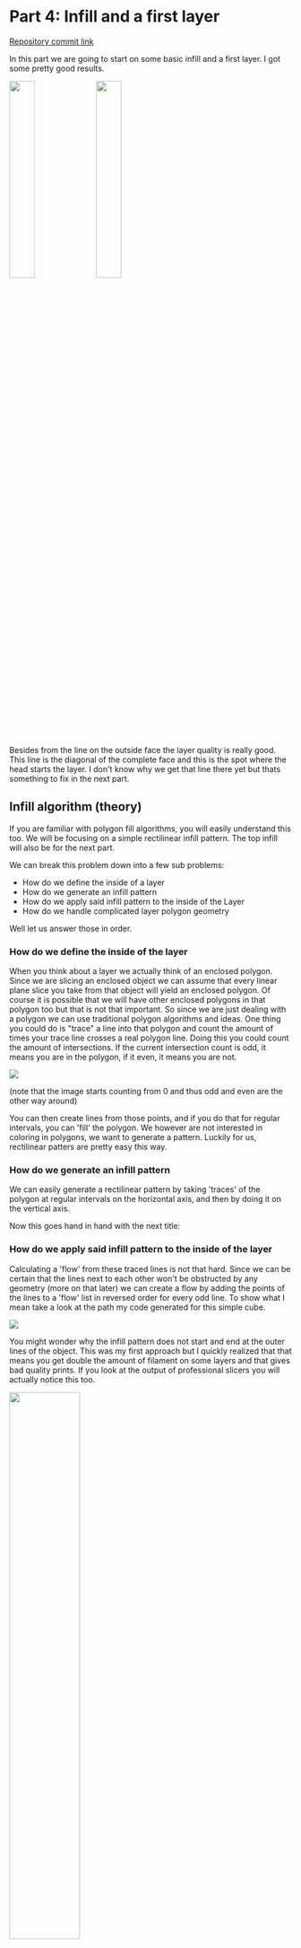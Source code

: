 # Part 4: Infill and a first layer

[Repository commit link](https://github.com/RobbeDGreef/aswj/tree/e6715ca7f6b678b0877abc156b81036ce6031ba4)

In this part we are going to start on some basic infill and a first layer.
I got some pretty good results.

<p float="left">
<img src="images/res_part_4_1.jpg" width="30%" height="30%"/>
<img src="images/res_part_4_2.jpg" width="30%" height="30%"/>
</p>

Besides from the line on the outside face the layer quality is really good. This line
is the diagonal of the complete face and this is the spot where the head starts the layer.
I don't know why we get that line there yet but thats something to fix in the next part.

## Infill algorithm (theory)

If you are familiar with polygon fill algorithms, you will easily understand this
too. We will be focusing on a simple rectilinear infill pattern. The top infill will also be for the next part. 

We can break this problem down into a few sub problems:

- How do we define the inside of a layer
- How do we generate an infill pattern
- How do we apply said infill pattern to the inside of the Layer
- How do we handle complicated layer polygon geometry

Well let us answer those in order.

### How do we define the inside of the layer
When you think about a layer we actually think of an enclosed polygon. Since
we are slicing an enclosed object we can assume that every linear plane slice
you take from that object will yield an enclosed polygon. Of course it is possible
that we will have other enclosed polygons in that polygon too but that is not that
important. 
So since we are just dealing with a polygon we can use traditional polygon
algorithms and ideas. One thing you could do is "trace" a line into that polygon
and count the amount of times your trace line crosses a real polygon line. Doing
this you could count the amount of intersections. If the current intersection count
is odd, it means you are in the polygon, if it even, it means you are not.

<img src="images/polygon_trace.gif"/>

(note that the image starts counting from 0 and thus odd and even are the other way around)

You can then create lines from those points, and if you do that for regular intervals, 
you can 'fill' the polygon. We however are not interested in coloring in polygons,
we want to generate a pattern. Luckily for us, rectilinear patters are pretty easy this
way.

### How do we generate an infill pattern
We can easily generate a rectilinear pattern by taking 'traces' of the polygon at 
regular intervals on the horizontal axis, and then by doing it on the vertical axis.

Now this goes hand in hand with the next title:

### How do we apply said infill pattern to the inside of the layer
Calculating a 'flow' from these traced lines is not that hard. Since we can be certain
that the lines next to each other won't be obstructed by any geometry (more on that
later) we can create a flow by adding the points of the lines to a 'flow' list 
in reversed order for every odd line. To show what I mean take a look at the path
my code generated for this simple cube.

<img src="images/rect_gened_path.png"/>

You might wonder why the infill pattern does not start and end at the outer lines of
the object. This was my first 
approach but I quickly realized that that means you get double the amount of filament
on some layers and that gives bad quality prints. If you look at the output of
professional slicers you will actually notice this too.

<img src="images/prof_sliced_cube_path.png" width="50%" height="50%"/>

### What about complex geometry
See the following image

<img src="images/complex_geo.png"/>

This explains a possible algorithm for this problem, the algorithm I used is basically
the same except it directly generates flows instead of saving the lines.
Check the code for more details.

However to make this work we first need to do a few small things. First of all
we need to calculate the 'bounding box' of the object. I could explain it but I think
an image speaks a thousand words.

<img src="images/bounding_box.png"/>

The word bounding box might be a bit misleading since it is more of a bounding
rectangle but whatever. 

So as you can see a bounding box can easily be found by just iterating all you 
vertices and saving the minimum x, minimum y, maximum x and maximum y. 

Now that we have this bounding box, and thus know where we need to start, we can
do our traces. If you want you infill in vertical direction you will need to iterate
the x values of the bounding box and do a trace for all of those x values. The
infill I used will do two traces: one for vertical and one for horizontal traces.

Now to calculate the traces, we will use similar easy math as in the slicing chapter.
We will simply calculate a slope for each line that we want to find a point for,
and use our slightly translated equation. 

where (if we are iterating the y)

x = (y - y<sub>1</sub>) / ((y<sub>2</sub> - y<sub>1</sub>) / (x<sub>2</sub> - x<sub>1</sub>)) + x<sub>1</sub>

We do have to check if the y is in range of the y<sub>min</sub> and the y<sub>max
</sub> (inclusively).

This algorithm will work for all kinds of weird geometry. Multiple polygons
inside each other, weird edges, etc. It does not generate the most efficient flows
but that is something I don't care about right now. You could build a 
weighted graph and start working out the optimal flow but that will probably defeat
the purpose of writing a simple easy to understand slicer.

## The code
To review your generated gcode, I created a small python script that will show the generated gcode
from the top. This came in handy for me so it might also for you. I used that script to create
the red and blue line infill screenshot above.

I made some small housekeeping changes, for starters, I created a class called 
`Layer` that, you guessed it, will represent a layer. So instead of using 
`std::vector<std::list<Line>>` everywhere, we will now use `std::vector<Layer>`. This
is a little easier to read and is also gives us the opportunity to keep track of 
the bounding box of the layer.

```cpp
class Layer
{
private:
    std::list<Line> m_lines;

    bool m_bb_set = false;
    float m_min_x = 0, m_min_y = 0, m_max_x = 0, m_max_y = 0;

private:
    void set_bb(Line &line);

public:
    float max_x() { return m_max_x; }
    float max_y() { return m_max_y; }
    float min_x() { return m_min_x; }
    float min_y() { return m_min_y; }

    std::list<Line> &lines() { return m_lines; }
    void insert(Line line);

    Layer() {}
    Layer(std::list<Line> lines);
};
```

This is pretty basic stuff so I'll let the implementation to you. (again, you can
always use the link on the top of the page if you want to view my solution).

It might be important to know that I implemented this as a sorted `std::list`
because I thought it might come in handy in the future for optimizations,
but I am not entirely sure if it ever will and this is probably not the best idea
because

> Premature optimization is the root of all evil
>
> ~ *Donald Knuth*

I also found a little bug caused by floating point precision. We should always 
account for them because they can give us weird results. So I changed the

```cpp
    // snip ...
    for (Facet facet : m_facet_array)
        {
            // If the height is in range of the facets min and max height
            // try and find the intersection points.
            if (facet.min_z <= height && facet.max_z >= height)
            {
                // snip ...
```
to
```cpp
    // snip ...
    for (Facet facet : m_facet_array)
        {
            // If the height is in range of the facets min and max height
            // try and find the intersection points.
            if (facet.min_z <= (height + COMP_PRECISION) && facet.max_z >= (height - COMP_PRECISION))
            {
                // snip ...
```

I did the same thing in Line::contains_height(), I changed

```cpp
    if (p1.z == height && p2.z == height)
        return false;

    return height >= m_min_z && height <= m_max_z;
```
to
```cpp
    // Notice the test_float() too, that is better as well.
    if (test_float(p1.z, height) && test_float(p2.z, height))
        return false;

    // We have to account for float precision here too
    return height >= (m_min_z - COMP_PRECISION) && height <= (m_max_z + COMP_PRECISION);
```

The generate function got a loop for the layers, a lastpos variable so that
we don't generate excess move_to()'s (more on that later)

```cpp
    Vec3f lastpos = Vec3f();

    for (int i_layer = 0; i_layer < layers.size() / 2; ++i_layer)
    {
        // The first thing we want to do is calculate the adjacent lines and
        // create a flow of nodes.
        std::vector<std::list<Vec3f>> flows = calc_flows(layers[i_layer]);

        // The first layer will generate a nice and tight filled layer by using close 
        // intervals, every layer after that will generate a rectilinear pattern where
        // the infill will be alternating between vertical en horizontal.
        if (i_layer == 0)
            calc_infill_flows(flows, layers[i_layer], 0.6);
        else
            calc_infill_flows(flows, layers[i_layer], 4, i_layer % 2);
        

        gen_layer_gcode(1800, 0.07, flows, i_layer, lastpos);

        // Enable the fan on 50% speed after the first layer.
        if (i_layer == 0)
            m_codes.push_back({Parameter('M', 106), Parameter('S', 127)});

        if (flows.size() != 0 && flows.back().size() != 0)
            lastpos = flows.back().back();
    }
```
I also tweaked the extruder ratio, it was way too high.

`gen_move_to()` got a lastpos parameter:

```cpp
void Generator::gen_move_to(Vec3f p, int layer, Vec3f lastpos)
{
    m_codes.push_back({Parameter('G', 92), Parameter('E', 0)});
    float height = (layer + 1) * m_layer_height;

    m_codes.push_back({Parameter('G', 1), Parameter('Z', height + m_retraction_lift), Parameter('E', -m_retraction_length), Parameter('F', m_retraction_speed)});

    // Only generate a go to if the head is not already in the correct location
    // I don't think this makes a huge difference.
    if (!(test_float(p.x, lastpos.x) && test_float(p.y, lastpos.y)))
        m_codes.push_back({Parameter('G', 1), Parameter('X', p.x), Parameter('Y', p.y)});

    m_codes.push_back({Parameter('G', 1), Parameter('Z', height), Parameter('E', m_retraction_length), Parameter('F', m_retraction_speed)});
    m_codes.push_back({Parameter('G', 92), Parameter('E', 0)});
}
```
And I forgot to disable the bed temperature after printing so I added this to `gen_end_of_gcode()`

```cpp
    m_codes.push_back({Parameter('M', 140), Parameter('S', 0)});
```
Now that we got that out of the way we can get to the part you've been waiting for.
I think the code is very understandable and pretty much everything is explained in the 
comments so I won't do it again here.

This is the function that calculates the infill flows. The most important two parameters
are the interval_size and cross variables here. They define the size of the intervals and 
if you want to generate vertical flows or not.
```cpp
void Generator::calc_infill_flows(std::vector<std::list<Vec3f>> &flows, Layer layer, float interval_size,
                                  bool cross)
{
    std::vector<std::list<Vec3f>> in_poly_flows;

    int path_amount = -1;
    // We add and subtract the line thickness because we don't want the generated points
    // to be inside the outer perimiter, if this is the case, we would get a lot of excess 
    // filament and bad prints.
    for (float yval = layer.min_y() + m_line_thickness; yval <= layer.max_y() - m_line_thickness; yval += interval_size)
    {
        // Todo: create Vec2f
        std::list<Vec3f> points;

        // The first thing we do is calculate the intersecting points.
        // As you can see the cross variable will yield vertical or horizontal lines
        // by just changing the get_x() function to actually return y etc.
        if (cross)
            calc_infill_points(points, layer, yval,
                               +[](Vec3f &x) -> float& { return x.x; },
                               +[](Vec3f &x) -> float& { return x.y; },
                               +[](float x, float y) { return Vec3f(x, y, 0); },
                               m_line_thickness);
        else
            calc_infill_points(points, layer, yval, 
                               +[](Vec3f &x) -> float& { return x.y; },
                               +[](Vec3f &x) -> float& { return x.x; },
                               +[](float x, float y) { return Vec3f(y, x, 0); },
                               m_line_thickness);

        // The path amount is the amount of intersection lines (points.size() / 2).
        if (path_amount == -1)
        {
            path_amount = points.size() / 2;
            in_poly_flows = std::vector<std::list<Vec3f>>(path_amount, std::list<Vec3f>());
        }
        else if (path_amount != points.size() / 2)
        {
            // If the intersection line amount is different then the path_amount, it means we
            // should save the flows and start new ones
            for (std::list<Vec3f> &flow : in_poly_flows)
                flows.push_back(flow);

            in_poly_flows.clear();
            path_amount = points.size() / 2;
            in_poly_flows = std::vector<std::list<Vec3f>>(path_amount, std::list<Vec3f>());
        }

        // The point counter is basically an interator (easier then using std::distance())
        int point_counter = 0;
        for (auto i_point = points.begin(); i_point != points.end(); std::advance(i_point, 2))
        {
            // We want one in every two lines to be added in reverse order so that we get
            // a nice rectilinear pattern.
            Vec3f first, last;
            if (in_poly_flows[point_counter / 2].size() % 4)
            {
                first = *i_point;
                last = *std::next(i_point);
            }
            else
            {
                first = *std::next(i_point);
                last = *i_point;
            }
            in_poly_flows[point_counter / 2].push_back(first);
            in_poly_flows[point_counter / 2].push_back(last);

            point_counter += 2;
        }
    }
    
    // Push the last 'current' flows into the general flow list.
    for (std::list<Vec3f> &flow : in_poly_flows)
        flows.push_back(flow);
}
```
```cpp
// Returns a sorted list of infill points
// The function uses a pretty basic 'trace point' way of getting intersection
// points with the outer perimiter. The algorithm looks a lot like regular polygon
// filling.
//
// the function also takes a lot of arguments, these are just used so that we
// can call the function again to calculate the points in the different direction
// too (horizontal/vertical). This is achieved by providing an implementation for
// get_X() that would actually return the Y, a make_vec that actually returns Vec3f(y, x)
// etc. The linewidth is the line width of the actually printed line.
void Generator::calc_infill_points(std::list<Vec3f> &points,
                                   Layer layer, float interval,
                                   float& (*get_X)(Vec3f&),
                                   float& (*get_Y)(Vec3f&),
                                   Vec3f make_vec(float x, float y),
                                   float linewidth)
{
    for (auto i_line = layer.lines().begin(); i_line != layer.lines().end(); ++i_line)
    {
        Line &line = *i_line;

        // If the line is not within range and cannot be intersected, skip it.
        if (interval > fmax(get_Y(line.p1), get_Y(line.p2)) || interval < fmin(get_Y(line.p1), get_Y(line.p2)))
            continue;

        // Straight lines are ignored as well, they are not part of the inside of a polygon
        if (test_float(get_Y(line.p1), get_Y(line.p2)))
            continue;

        // The x value could be just the x value of either of the points on the lines if the line
        // is perpendicular with the tracing line, or it has to be calculated using the formula
        // we also used in the slicing algorithm.
        // x = (y - y1) / ((y2 - y1) / (x2 - x1)) + x1
        float x;
        if (test_float(get_X(line.p1), get_X(line.p2)))
            x = get_X(line.p1);
        else
            x = (interval - get_Y(line.p1)) / ((get_Y(line.p2) - get_Y(line.p1)) / (get_X(line.p2) - get_X(line.p1))) + get_X(line.p1);
        
        Vec3f point = make_vec(x, interval);

        // at last add the point to the points list.
        int dont_add = false;
        for (auto i = points.begin(); i != points.end(); ++i)
        {
            Vec3f &p = *i;
            // We don't want to add the same point twice.
            if (p == point)
            {
                dont_add = true;
                break;
            }
            else if (get_X(p) > get_X(point))
            {
                points.insert(i, point);
                dont_add = true;
                break;
            }
        }

        if (!dont_add)
            points.push_back(point);
    }

    // Now because we don't want our intersection points to be on the same location
    // as our actual outer perimiter, we subtract or add the linewidth to it.
    int i = 0;
    for (Vec3f &p : points)
    {
        if (i % 2)
            get_X(p) = get_X(p) - linewidth;
        else
            get_X(p) = get_X(p) + linewidth;
        i++;
    }
}
```

You can view the header changes using the link above. They are pretty self explanatory.